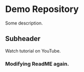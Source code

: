 # Demo Repository

Some description.

## Subheader

Watch tutorial on YouTube.

### Modifying ReadME again.